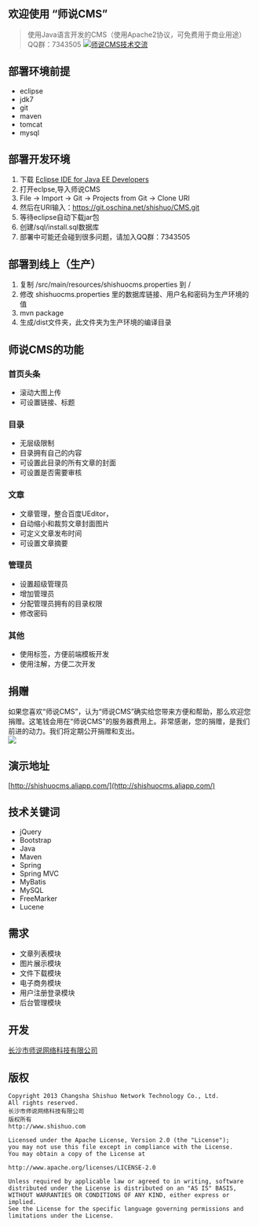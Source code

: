 ## 欢迎使用 “师说CMS”

> 使用Java语言开发的CMS（使用Apache2协议，可免费用于商业用途）<br>
QQ群：7343505 <a target="_blank" href="http://shang.qq.com/wpa/qunwpa?idkey=8330a17a4fdc8ee8dc65b546c27218aac74ba2ea6c34cf5fb75fffe31dc81be8"><img border="0" src="http://pub.idqqimg.com/wpa/images/group.png" alt="师说CMS技术交流" title="师说CMS技术交流"></a>

## 部署环境前提
* eclipse
* jdk7
* git
* maven
* tomcat
* mysql

## 部署开发环境
1. 下载 [Eclipse IDE for Java EE Developers](http://eclipse.org/downloads/)
2. 打开eclpse,导入师说CMS
3. File -> Import -> Git -> Projects from Git -> Clone URI
4. 然后在URI输入：https://git.oschina.net/shishuo/CMS.git
5. 等待eclipse自动下载jar包
6. 创建/sql/install.sql数据库
7. 部署中可能还会碰到很多问题，请加入QQ群：7343505

## 部署到线上（生产）
1. 复制 /src/main/resources/shishuocms.properties 到 /
2. 修改 shishuocms.properties 里的数据库链接、用户名和密码为生产环境的值
3. mvn package
4. 生成/dist文件夹，此文件夹为生产环境的编译目录

## 师说CMS的功能

### 首页头条
* 滚动大图上传
* 可设置链接、标题

### 目录
* 无层级限制
* 目录拥有自己的内容
* 可设置此目录的所有文章的封面
* 可设置是否需要审核

### 文章
* 文章管理，整合百度UEditor，
* 自动缩小和裁剪文章封面图片
* 可定义文章发布时间
* 可设置文章摘要

### 管理员
* 设置超级管理员
* 增加管理员
* 分配管理员拥有的目录权限
* 修改密码

### 其他
* 使用标签，方便前端模板开发
* 使用注解，方便二次开发


## 捐赠
如果您喜欢“师说CMS”，认为“师说CMS”确实给您带来方便和帮助，那么欢迎您捐赠。这笔钱会用在“师说CMS”的服务器费用上。非常感谢，您的捐赠，是我们前进的动力。我们将定期公开捐赠和支出。<br>
<a href='http://me.alipay.com/herbert'> <img src='https://img.alipay.com/sys/personalprod/style/mc/btn-index.png' /> </a>

## 演示地址
[http://shishuocms.aliapp.com/](http://shishuocms.aliapp.com/)

## 技术关键词
* jQuery
* Bootstrap
* Java
* Maven
* Spring
* Spring MVC
* MyBatis
* MySQL
* FreeMarker
* Lucene

## 需求

 - 文章列表模块
 - 图片展示模块
 - 文件下载模块
 - 电子商务模块
 - 用户注册登录模块
 - 后台管理模块

## 开发

[长沙市师说网络科技有限公司][1]

## 版权

    Copyright 2013 Changsha Shishuo Network Technology Co., Ltd.
    All rights reserved.
    长沙市师说网络科技有限公司
    版权所有
    http://www.shishuo.com
    
    Licensed under the Apache License, Version 2.0 (the "License");
    you may not use this file except in compliance with the License.
    You may obtain a copy of the License at
    
    http://www.apache.org/licenses/LICENSE-2.0
    
    Unless required by applicable law or agreed to in writing, software
    distributed under the License is distributed on an "AS IS" BASIS,
    WITHOUT WARRANTIES OR CONDITIONS OF ANY KIND, either express or implied.
    See the License for the specific language governing permissions and
    limitations under the License.


  [1]: http://www.shishuo.com

